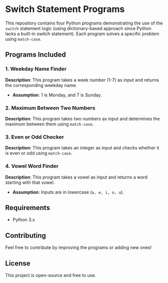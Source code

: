 # Switch Statement Programs

This repository contains four Python programs demonstrating the use of the `switch` statement logic (using dictionary-based approach since Python lacks a built-in switch statement). Each program solves a specific problem using `match-case`.

## Programs Included

### 1. Weekday Name Finder
**Description**: This program takes a week number (1-7) as input and returns the corresponding weekday name. 
- **Assumption**: 1 is Monday, and 7 is Sunday.


### 2. Maximum Between Two Numbers
**Description**: This program takes two numbers as input and determines the maximum between them using `match-case`.


### 3. Even or Odd Checker
**Description**: This program takes an integer as input and checks whether it is even or odd using `match-case`.


### 4. Vowel Word Finder
**Description**: This program takes a vowel as input and returns a word starting with that vowel. 
- **Assumption**: Inputs are in lowercase (`a, e, i, o, u`).



## Requirements
- Python 3.x

## Contributing
Feel free to contribute by improving the programs or adding new ones!

## License
This project is open-source and free to use.

